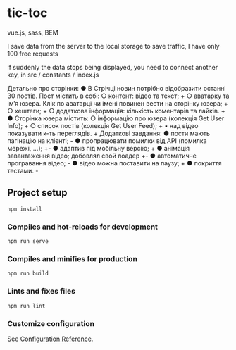 # tic-toc
vue.js, sass, BEM

I save data from the server to the local storage to save traffic, I have only 100 free requests

if suddenly the data stops being displayed, you need to connect another key, in src / constants / index.js


Детально про сторінки:
● В Стрічці новин потрібно відобразити останні 30 постів. Пост містить в собі:
○ контент: відео та текст; +
○ аватарку та імʼя юзера. Клік по аватарці чи імені повинен вести на сторінку юзера; +
○ хештеги; +
○ додаткова інформація: кількість коментарів та лайків. +
● Сторінка юзера містить:
○ інформацію про юзера (колекція Get User Info); +
○ список постів (колекція Get User Feed); +
▪ над відео показувати к-ть переглядів. +
Додаткові завдання:
● пости мають пагінацію на клієнті; -
● пропрацювати помилки від API (помилка мережі, ...); +-
● адаптив під мобільну версію; +
● анімація завантаження відео; добовлял свой лоадер +-
● автоматичне програвання відео; -
● відео можна поставити на паузу; +
● покриття тестами. -

## Project setup
```
npm install
```

### Compiles and hot-reloads for development
```
npm run serve
```

### Compiles and minifies for production
```
npm run build
```

### Lints and fixes files
```
npm run lint
```

### Customize configuration
See [Configuration Reference](https://cli.vuejs.org/config/).
